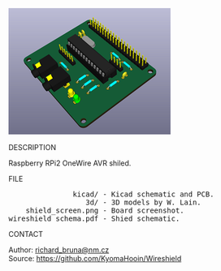 ![Shield](https://github.com/KyomaHooin/Wireshield/raw/master/shield_screen.png "screenshot")

DESCRIPTION

Raspberry RPi2 OneWire AVR shiled.

FILE
<pre>
               kicad/ - Kicad schematic and PCB.
                  3d/ - 3D models by W. Lain.
    shield_screen.png - Board screenshot.
wireshield_schema.pdf - Shied schematic.
</pre>
CONTACT

Author: richard_bruna@nm.cz<br>
Source: https://github.com/KyomaHooin/Wireshield

